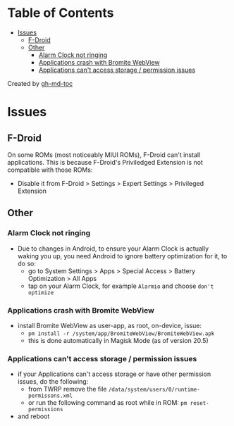 Table of Contents
=================

   * [Issues](#issues)
      * [F-Droid](#f-droid)
      * [Other](#other)
         * [Alarm Clock not ringing](#alarm-clock-not-ringing)
         * [Applications crash with Bromite WebView](#applications-crash-with-bromite-webview)
         * [Applications can't access storage / permission issues](#applications-cant-access-storage--permission-issues)

Created by [gh-md-toc](https://github.com/ekalinin/github-markdown-toc)

# Issues

## F-Droid

On some ROMs (most noticeably MIUI ROMs), F-Droid can't install applications. This is because F-Droid's Priviledged Extension is not compatible with those ROMs: 
* Disable it from F-Droid > Settings > Expert Settings > Privileged Extension

## Other

### Alarm Clock not ringing

* Due to changes in Android, to ensure your Alarm Clock is actually waking you up, you need Android to ignore battery optimization for it, to do so:
  * go to System Settings > Apps > Special Access > Battery Optimization > All Apps
  * tap on your Alarm Clock, for example `Alarmio` and choose `don't optimize`

### Applications crash with Bromite WebView

* install Bromite WebView as user-app, as root, on-device, issue:
  * `pm install -r /system/app/BromiteWebView/BromiteWebView.apk`
  * this is done automatically in Magisk Mode (as of version 20.5)

### Applications can't access storage / permission issues

* if your Applications can't access storage or have other permission issues, do the following:
  * from TWRP remove the file `/data/system/users/0/runtime-permissons.xml`
  * or run the following command as root while in ROM: `pm reset-permissions`
* and reboot
